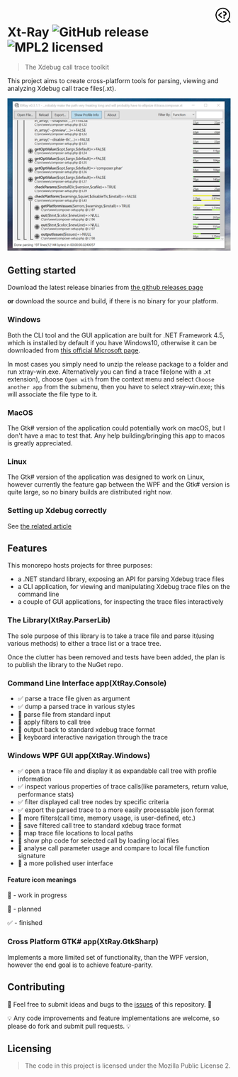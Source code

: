<img src="./content/app-logo.png" alt="project logo" height="35" align="right" style="max-height: 3em; float:right;" />

# Xt-Ray   ![GitHub release](https://img.shields.io/github/release/gasparportik/xt-ray.svg?style=flat-square) ![MPL2 licensed](https://img.shields.io/github/license/gasparportik/xt-ray.svg?style=flat-square)
> The Xdebug call trace toolkit

<!-- ![GitHub All Releases](https://img.shields.io/github/downloads/gasparportik/xt-ray/total.svg?style=flat-square) -->
This project aims to create cross-platform tools for parsing, viewing and analyzing Xdebug call trace files(.xt).

![Screenshot windows](./content/screenshot-windows.png)

## Getting started

Download the latest release binaries from [the github releases page](https://github.com/gasparportik/xt-ray/releases) 

**or** download the source and build, if there is no binary for your platform.

### Windows

Both the CLI tool and the GUI application are built for .NET Framework 4.5, which is installed by default if you have Windows10, otherwise it can be downloaded from [this official Microsoft page](https://www.microsoft.com/en-us/download/details.aspx?id=30653).

In most cases you simply need to unzip the release package to a folder and run xtray-win.exe. Alternatively you can find a trace file(one with a .xt extension), choose `Open with` from the context menu and select `Choose another app` from the submenu, then you have to select xtray-win.exe; this will associate the file type to it.

### MacOS

The Gtk# version of the application could potentially work on macOS, but I don't have a mac to test that. 
Any help building/bringing this app to macos is greatly appreciated.

### Linux

The Gtk# version of the application was designed to work on Linux, however currently the feature gap between the WPF and the Gtk# version is quite large, so no binary builds are distributed right now.

### Setting up Xdebug correctly

See [the related article](./content/xdebug-setup.md)

## Features

This monorepo hosts projects for three purposes:
* a .NET standard library, exposing an API for parsing Xdebug trace files
* a CLI application, for viewing and manipulating Xdebug trace files on the command line
* a couple of GUI applications, for inspecting the trace files interactively

### The Library(XtRay.ParserLib)
The sole purpose of this library is to take a trace file and parse it(using various methods) to either a trace list or a trace tree.

Once the clutter has been removed and tests have been added, the plan is to publish the library to the NuGet repo.

### Command Line Interface app(XtRay.Console)
 - ✅ parse a trace file given as argument
 - ✅ dump a parsed trace in various styles
 - 🚧 parse file from standard input
 - 🚧 apply filters to call tree
 - 🚧 output back to standard xdebug trace format
 - 🚧 keyboard interactive navigation through the trace

### Windows WPF GUI app(XtRay.Windows)
 - ✅ open a trace file and display it as expandable call tree with profile information
 - ✅ inspect various properties of trace calls(like parameters, return value, performance stats)
 - ✅ filter displayed call tree nodes by specific criteria
 - ✅ export the parsed trace to a more easily processable json format
 - 🚧 more filters(call time, memory usage, is user-defined, etc.)
 - 🚧 save filtered call tree to standard xdebug trace format
 - 🚧 map trace file locations to local paths
 - 🚧 show php code for selected call by loading local files
 - 🚧 analyse call parameter usage and compare to local file function signature
 - 🚧 a more polished user interface

#### Feature icon meanings
🔨 - work in progress

🚧 - planned

✅ - finished

### Cross Platform GTK# app(XtRay.GtkSharp)
Implements a more limited set of functionality, than the WPF version, however the end goal is to achieve feature-parity.

## Contributing
🦗 Feel free to submit ideas and bugs to the [issues](https://github.com/gasparportik/xt-ray) of this repository. 🦗

💡 Any code improvements and feature implementations are welcome, so please do fork and submit pull requests. 💡 

## Licensing

> The code in this project is licensed under the Mozilla Public License 2.
